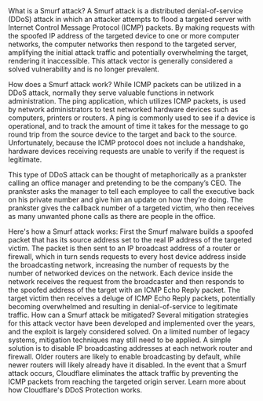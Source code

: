 ##

What is a Smurf attack?
A Smurf attack is a distributed denial-of-service (DDoS) attack in which an attacker attempts to flood a targeted server with Internet Control Message Protocol (ICMP) packets. By making requests with the spoofed IP address of the targeted device to one or more computer networks, the computer networks then respond to the targeted server, amplifying the initial attack traffic and potentially overwhelming the target, rendering it inaccessible. This attack vector is generally considered a solved vulnerability and is no longer prevalent.

How does a Smurf attack work?
While ICMP packets can be utilized in a DDoS attack, normally they serve valuable functions in network administration. The ping application, which utilizes ICMP packets, is used by network administrators to test networked hardware devices such as computers, printers or routers. A ping is commonly used to see if a device is operational, and to track the amount of time it takes for the message to go round trip from the source device to the target and back to the source. Unfortunately, because the ICMP protocol does not include a handshake, hardware devices receiving requests are unable to verify if the request is legitimate.

This type of DDoS attack can be thought of metaphorically as a prankster calling an office manager and pretending to be the company’s CEO. The prankster asks the manager to tell each employee to call the executive back on his private number and give him an update on how they’re doing. The prankster gives the callback number of a targeted victim, who then receives as many unwanted phone calls as there are people in the office.

Here's how a Smurf attack works:
First the Smurf malware builds a spoofed packet that has its source address set to the real IP address of the targeted victim.
The packet is then sent to an IP broadcast address of a router or firewall, which in turn sends requests to every host device address inside the broadcasting network, increasing the number of requests by the number of networked devices on the network.
Each device inside the network receives the request from the broadcaster and then responds to the spoofed address of the target with an ICMP Echo Reply packet.
The target victim then receives a deluge of ICMP Echo Reply packets, potentially becoming overwhelmed and resulting in denial-of-service to legitimate traffic.
How can a Smurf attack be mitigated?
Several mitigation strategies for this attack vector have been developed and implemented over the years, and the exploit is largely considered solved. On a limited number of legacy systems, mitigation techniques may still need to be applied. A simple solution is to disable IP broadcasting addresses at each network router and firewall. Older routers are likely to enable broadcasting by default, while newer routers will likely already have it disabled. In the event that a Smurf attack occurs, Cloudflare eliminates the attack traffic by preventing the ICMP packets from reaching the targeted origin server. Learn more about how Cloudflare's DDoS Protection works.